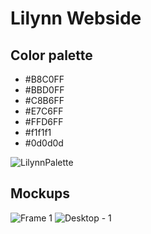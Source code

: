 # Lilynn Webside

## Color palette

 * #B8C0FF
 * #BBD0FF
 * #C8B6FF
 * #E7C6FF
 * #FFD6FF
 * #f1f1f1
 * #0d0d0d
   
![LilynnPalette](https://github.com/Wixtux/lilynncosas/assets/50474233/39eb3fb6-60a9-4c63-89b4-280edefafab4)

## Mockups

 
![Frame 1](https://github.com/Wixtux/lilynncosas/assets/50474233/8884d32b-74bc-4b60-b522-dc7c107e1683)
![Desktop - 1](https://github.com/Wixtux/lilynncosas/assets/50474233/dfad310c-b018-45f4-a5ea-61c898890ec6)
